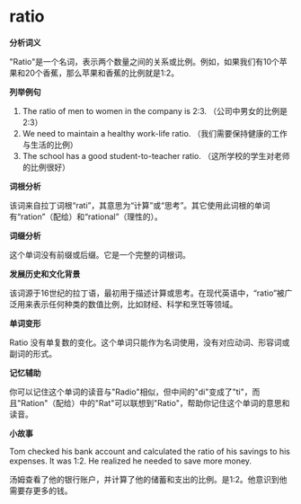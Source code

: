 # ratio

**分析词义**

  

"Ratio"是一个名词，表示两个数量之间的关系或比例。例如，如果我们有10个苹果和20个香蕉，那么苹果和香蕉的比例就是1:2。

  

**列举例句**

  

1.  The ratio of men to women in the company is 2:3. （公司中男女的比例是2:3）
2.  We need to maintain a healthy work-life ratio. （我们需要保持健康的工作与生活的比例）
3.  The school has a good student-to-teacher ratio. （这所学校的学生对老师的比例很好）

  

**词根分析**

  

该词来自拉丁词根“rati”，其意思为“计算”或“思考”。其它使用此词根的单词有“ration”（配给）和“rational”（理性的）。

  

**词缀分析**

  

这个单词没有前缀或后缀。它是一个完整的词根词。

  

**发展历史和文化背景**

  

该词源于16世纪的拉丁语，最初用于描述计算或思考。在现代英语中，“ratio”被广泛用来表示任何种类的数值比例，比如财经、科学和烹饪等领域。

  

**单词变形**

  

Ratio 没有单复数的变化。这个单词只能作为名词使用，没有对应动词、形容词或副词的形式。

  

**记忆辅助**

  

你可以记住这个单词的读音与"Radio"相似，但中间的"di"变成了"ti"，而且"Ration"（配给）中的"Rat"可以联想到"Ratio"，帮助你记住这个单词的意思和读音。

  

**小故事**

  

Tom checked his bank account and calculated the ratio of his savings to his expenses. It was 1:2. He realized he needed to save more money.

  

汤姆查看了他的银行账户，并计算了他的储蓄和支出的比例。是1:2。他意识到他需要存更多的钱。

